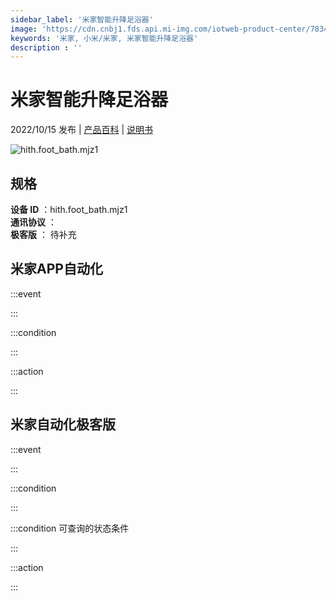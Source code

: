 ```yaml
---
sidebar_label: '米家智能升降足浴器'
image: 'https://cdn.cnbj1.fds.api.mi-img.com/iotweb-product-center/7834f2c9b655b13babfe507f381014e4_1654650186066.png?GalaxyAccessKeyId=AKVGLQWBOVIRQ3XLEW&Expires=9223372036854775807&Signature=JG0Y4GQ257k4ITsl2470zFwsUU4='
keywords: '米家, 小米/米家, 米家智能升降足浴器'
description : ''
---
```

# 米家智能升降足浴器

2022/10/15 发布 | [产品百科](https://home.mi.com/webapp/content/baike/product/index.html?model=hith.foot_bath.mjz1/) | [说明书](https://home.mi.com/views/introduction.html?model=hith.foot_bath.mjz1&region=cn)

![hith.foot_bath.mjz1](https://cdn.cnbj1.fds.api.mi-img.com/iotweb-product-center/7834f2c9b655b13babfe507f381014e4_1654650186066.png?GalaxyAccessKeyId=AKVGLQWBOVIRQ3XLEW&Expires=9223372036854775807&Signature=JG0Y4GQ257k4ITsl2470zFwsUU4=)

## 规格  
> 
**设备 ID** ：hith.foot_bath.mjz1  
**通讯协议** ：  
**极客版**  ： 待补充 


## 米家APP自动化  

:::event  

:::

:::condition  

:::

:::action   

:::

## 米家自动化极客版  

:::event  

:::

:::condition  

:::

:::condition 可查询的状态条件  

:::

:::action  

:::

        
